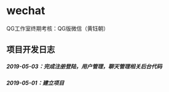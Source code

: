 # wechat
QG工作室终期考核：QG版微信（黄钰朝）

## 项目开发日志
##### 2019-05-03：完成注册登陆，用户管理，聊天管理相关后台代码
##### 2019-05-01：建立项目
